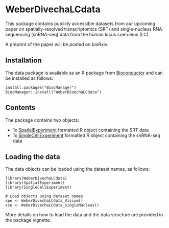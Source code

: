 # WeberDivechaLCdata

This package contains publicly accessible datasets from our upcoming paper on spatially-resolved transcriptomics (SRT) and single-nucleus RNA-sequencing (snRNA-seq) data from the human locus coeruleus (LC).

A preprint of the paper will be posted on bioRxiv.


## Installation

The data package is available as an R package from [Bioconductor](https://bioconductor.org/packages/WeberDivechaLCdata) and can be installed as follows:

```
install.packages("BiocManager")
BiocManager::install("WeberDivechaLCdata")
```


## Contents

The package contains two objects:

- 1x [SpatialExperiment](https://bioconductor.org/packages/SpatialExperiment) formatted R object containing the SRT data
- 1x [SingleCellExperiment](https://bioconductor.org/packages/SingleCellExperiment) formatted R object containing the snRNA-seq data


## Loading the data

The data objects can be loaded using the dataset names, as follows:

```
library(WeberDivechaLCdata)
library(SpatialExperiment)
library(SingleCellExperiment)

# Load objects using dataset names
spe <- WeberDivechaLCdata_Visium()
sce <- WeberDivechaLCdata_singleNucleus()
```

More details on how to load the data and the data structure are provided in the package vignette.


